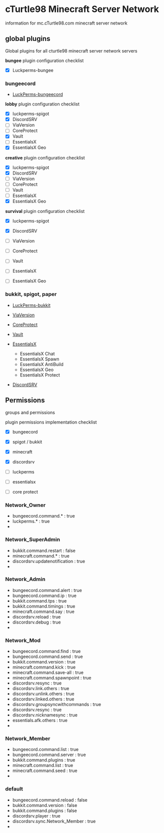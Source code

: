 # cTurtle98 Minecraft Server Network

information for mc.cTurtle98.com minecraft server network


## global plugins

Global plugins for all cturtle98 minecraft server network servers

**bungee** plugin configuration checklist
- [x] Luckperms-bungee


### bungeecord

* [LuckPerms-bungeecord](https://luckperms.net/download)


**lobby** plugin configuration checklist
- [x] luckperms-spigot
- [x] DiscordSRV
- [ ] ViaVersion
- [ ] CoreProtect
- [x] Vault
- [ ] EssentialsX
- [x] EssentialsX Geo

**creative** plugin configuration checklist
- [x] luckperms-spigot
- [x] DiscordSRV
- [ ] ViaVersion
- [ ] CoreProtect
- [ ] Vault
- [ ] EssentialsX
- [x] EssentialsX Geo

**survival** plugin configuration checklist
- [x] luckperms-spigot
- [x] DiscordSRV
- [ ] ViaVersion
- [ ] CoreProtect
- [ ] Vault
- [ ] EssentialsX
- [ ] EssentialsX Geo


### bukkit, spigot, paper

* [LuckPerms-bukkit](https://luckperms.net/download)

* [ViaVersion](https://www.spigotmc.org/resources/viaversion.19254/)

* [CoreProtect](https://www.spigotmc.org/resources/coreprotect.8631/)

* [Vault](https://www.spigotmc.org/resources/vault.34315/)

* [EssentialsX](https://essentialsx.net/downloads.html?branch=stable)
  * EssentialsX Chat
  * EssentialsX Spawn
  * EssentialsX AntiBuild
  * EssentialsX Geo
  * EssentialsX Protect
 * [DiscordSRV](https://www.spigotmc.org/resources/discordsrv.18494/)


## Permissions

groups and permissions

plugin permissions implementation checklist
- [x] bungeecord
- [x] spigot / bukkit
- [x] minecraft
- [x] discordsrv
- [ ] luckperms
- [ ] essentialsx
- [ ] core protect


### Network_Owner
* bungeecord.command.* : true
* luckperms.* : true
* 

### Network_SuperAdmin
* bukkit.command.restart : false
* minecraft.command.* : true
* discordsrv.updatenotification : true
* 

### Network_Admin
* bungeecord.command.alert : true
* bungeecord.command.ip : true
* bukkit.command.tps : true
* bukkit.command.timings : true
* minecraft.command.say	: true
* discordsrv.reload : true
* discordsrv.debug : true
* 

### Network_Mod
* bungeecord.command.find : true
* bungeecord.command.send : true
* bukkit.command.version	: true
* minecraft.command.kick	: true
* minecraft.command.save-all	: true
* minecraft.command.spawnpoint	: true
* discordsrv.resync : true
* discordsrv.link.others : true
* discordsrv.unlink.others : true
* discordsrv.linked.others : true
* discordsrv.groupsyncwithcommands : true
* discordsrv.resync : true
* discordsrv.nicknamesync : true
* essentials.afk.others : true
* 

### Network_Member
* bungeecord.command.list : true
* bungeecord.command.server : true
* bukkit.command.plugins :	true
* minecraft.command.list	: true
* minecraft.command.seed	: true
* 

### default
* bungeecord.command.reload : false
* bukkit.command.version	: false
* bukkit.command.plugins	: false
* discordsrv.player : true
* discordsrv.sync.Network_Member : true
* 
